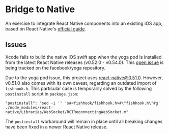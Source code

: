 # Bridge to Native

An exercise to integrate React Native components into an existing iOS app, based on React Native's [official guide](https://facebook.github.io/react-native/docs/integration-with-existing-apps.html).

## Issues

Xcode fails to build the native iOS swift app when the yoga pod is installed from the latest React Native releases (v0.52.0 - v0.54.0). This [open issue](https://github.com/facebook/yoga/issues/711) is being tracked on the facebook/yoga repository.

Due to the yoga pod issue, this project uses [react-native@0.51.0](https://github.com/facebook/react-native/releases/tag/v0.51.0). However, v0.51.0 also comes with its own caveat, regarding an outdated import of `fishhook.h`. This particular case is temporarily solved by the following `postinstall` script in `package.json`:

```
"postinstall": "sed -i '' 's#<fishhook/fishhook.h>#\"fishhook.h\"#g' ./node_modules/react-native/Libraries/WebSocket/RCTReconnectingWebSocket.m"
```

The `postinstall` workaround will remain in place until all breaking changes have been fixed in a newer React Native release.
